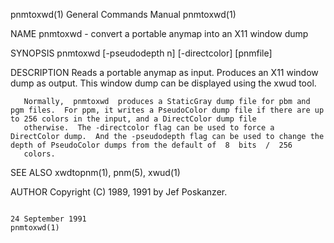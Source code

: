 pnmtoxwd(1)                                                                             General Commands Manual                                                                            pnmtoxwd(1)

NAME
       pnmtoxwd - convert a portable anymap into an X11 window dump

SYNOPSIS
       pnmtoxwd [-pseudodepth n] [-directcolor] [pnmfile]

DESCRIPTION
       Reads a portable anymap as input.  Produces an X11 window dump as output.  This window dump can be displayed using the xwud tool.

       Normally,  pnmtoxwd  produces a StaticGray dump file for pbm and pgm files.  For ppm, it writes a PseudoColor dump file if there are up to 256 colors in the input, and a DirectColor dump file
       otherwise.  The -directcolor flag can be used to force a DirectColor dump.  And the -pseudodepth flag can be used to change the depth of PseudoColor dumps from the default of  8  bits  /  256
       colors.

SEE ALSO
       xwdtopnm(1), pnm(5), xwud(1)

AUTHOR
       Copyright (C) 1989, 1991 by Jef Poskanzer.

                                                                                           24 September 1991                                                                               pnmtoxwd(1)
